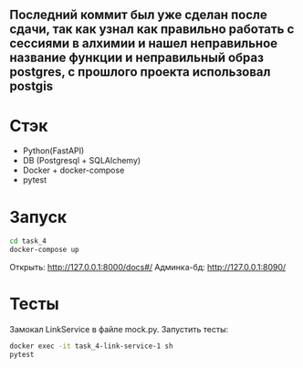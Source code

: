 ## Последний коммит был уже сделан после сдачи, так как узнал как правильно работать с сессиями в алхимии и нашел неправильное название функции и неправильный образ postgres, с прошлого проекта использовал postgis 

# Стэк
- Python(FastAPI)
- DB (Postgresql + SQLAlchemy)
- Docker + docker-compose
- pytest

# Запуск
```bash
cd task_4
docker-compose up
```
Открыть: http://127.0.0.1:8000/docs#/
Админка-бд: http://127.0.0.1:8090/
# Тесты
Замокал LinkService в файле mock.py.
Запустить тесты:
```bash
docker exec -it task_4-link-service-1 sh
pytest
```